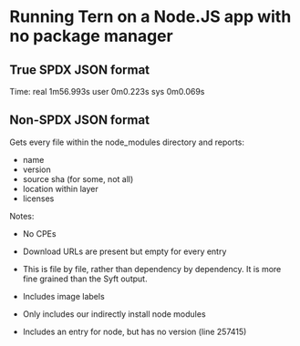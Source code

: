 # Running Tern on a Node.JS app with no package manager

## True SPDX JSON format
Time:
real    1m56.993s
user    0m0.223s
sys     0m0.069s

## Non-SPDX JSON format
Gets every file within the node_modules directory and reports:
* name
* version
* source sha (for some, not all)
* location within layer
* licenses

Notes:
* No CPEs
* Download URLs are present but empty for every entry
* This is file by file, rather than dependency by dependency. It is more fine
  grained than the Syft output.

* Includes image labels

* Only includes our indirectly install node modules

* Includes an entry for node, but has no version (line 257415)
